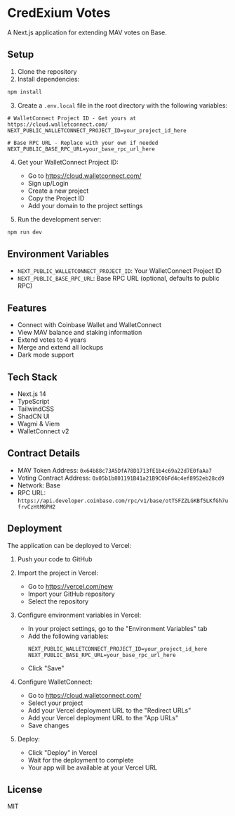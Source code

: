 # CredExium Votes

A Next.js application for extending MAV votes on Base.

## Setup

1. Clone the repository
2. Install dependencies:
```bash
npm install
```

3. Create a `.env.local` file in the root directory with the following variables:
```env
# WalletConnect Project ID - Get yours at https://cloud.walletconnect.com/
NEXT_PUBLIC_WALLETCONNECT_PROJECT_ID=your_project_id_here

# Base RPC URL - Replace with your own if needed
NEXT_PUBLIC_BASE_RPC_URL=your_base_rpc_url_here
```

4. Get your WalletConnect Project ID:
   - Go to https://cloud.walletconnect.com/
   - Sign up/Login
   - Create a new project
   - Copy the Project ID
   - Add your domain to the project settings

5. Run the development server:
```bash
npm run dev
```

## Environment Variables

- `NEXT_PUBLIC_WALLETCONNECT_PROJECT_ID`: Your WalletConnect Project ID
- `NEXT_PUBLIC_BASE_RPC_URL`: Base RPC URL (optional, defaults to public RPC)

## Features

- Connect with Coinbase Wallet and WalletConnect
- View MAV balance and staking information
- Extend votes to 4 years
- Merge and extend all lockups
- Dark mode support

## Tech Stack

- Next.js 14
- TypeScript
- TailwindCSS
- ShadCN UI
- Wagmi & Viem
- WalletConnect v2

## Contract Details

- MAV Token Address: `0x64b88c73A5DfA78D1713fE1b4c69a22d7E0faAa7`
- Voting Contract Address: `0x05b1b801191B41a21B9C0bFd4c4ef8952eb28cd9`
- Network: Base
- RPC URL: `https://api.developer.coinbase.com/rpc/v1/base/otTSFZZLGKBf5LKfGh7ufrvCzHtM6PH2`

## Deployment

The application can be deployed to Vercel:

1. Push your code to GitHub
2. Import the project in Vercel:
   - Go to https://vercel.com/new
   - Import your GitHub repository
   - Select the repository

3. Configure environment variables in Vercel:
   - In your project settings, go to the "Environment Variables" tab
   - Add the following variables:
     ```
     NEXT_PUBLIC_WALLETCONNECT_PROJECT_ID=your_project_id_here
     NEXT_PUBLIC_BASE_RPC_URL=your_base_rpc_url_here
     ```
   - Click "Save"

4. Configure WalletConnect:
   - Go to https://cloud.walletconnect.com/
   - Select your project
   - Add your Vercel deployment URL to the "Redirect URLs"
   - Add your Vercel deployment URL to the "App URLs"
   - Save changes

5. Deploy:
   - Click "Deploy" in Vercel
   - Wait for the deployment to complete
   - Your app will be available at your Vercel URL

## License

MIT
